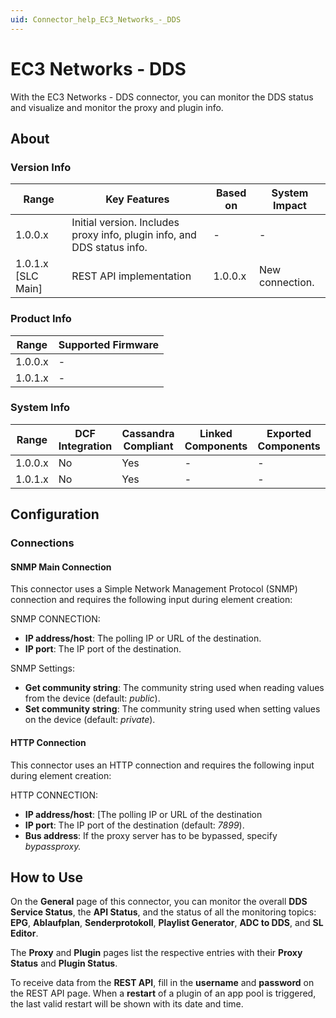 ```yaml
---
uid: Connector_help_EC3_Networks_-_DDS
---
```


# EC3 Networks - DDS

With the EC3 Networks - DDS connector, you can monitor the DDS status and visualize and monitor the proxy and plugin info.

## About

### Version Info

| **Range**            | **Key Features**                                                        | **Based on** | **System Impact** |
|----------------------|-------------------------------------------------------------------------|--------------|-------------------|
| 1.0.0.x              | Initial version. Includes proxy info, plugin info, and DDS status info. | \-           | \-                |
| 1.0.1.x \[SLC Main\] | REST API implementation                                                 | 1.0.0.x      | New connection.   |

### Product Info

| Range     | Supported Firmware     |
|-----------|------------------------|
| 1.0.0.x   | \-                     |
| 1.0.1.x   | \-                     |

### System Info

| Range     | DCF Integration     | Cassandra Compliant     | Linked Components     | Exported Components     |
|-----------|---------------------|-------------------------|-----------------------|-------------------------|
| 1.0.0.x   | No                  | Yes                     | \-                    | \-                      |
| 1.0.1.x   | No                  | Yes                     | \-                    | \-                      |

## Configuration

### Connections

#### SNMP Main Connection

This connector uses a Simple Network Management Protocol (SNMP) connection and requires the following input during element creation:

SNMP CONNECTION:

- **IP address/host**: The polling IP or URL of the destination.
- **IP port**: The IP port of the destination.

SNMP Settings:

- **Get community string**: The community string used when reading values from the device (default: *public*).
- **Set community string**: The community string used when setting values on the device (default: *private*).

#### HTTP Connection

This connector uses an HTTP connection and requires the following input during element creation:

HTTP CONNECTION:

- **IP address/host**: \[The polling IP or URL of the destination
- **IP port**: The IP port of the destination (default: *7899*).
- **Bus address**: If the proxy server has to be bypassed, specify *bypassproxy.*

## How to Use

On the **General** page of this connector, you can monitor the overall **DDS Service Status**, the **API Status**, and the status of all the monitoring topics: **EPG**, **Ablaufplan**, **Senderprotokoll**, **Playlist Generator**, **ADC to DDS**, and **SL Editor**.

The **Proxy** and **Plugin** pages list the respective entries with their **Proxy Status** and **Plugin Status**.

To receive data from the **REST API**, fill in the **username** and **password** on the REST API page. When a **restart** of a plugin of an app pool is triggered, the last valid restart will be shown with its date and time.
